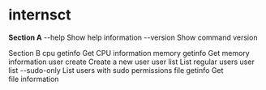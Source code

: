 # internsct
**Section A**
--help Show help information
--version Show command version

Section B
cpu getinfo Get CPU information
memory getinfo Get memory information
user create Create a new user
user list List regular users
user list --sudo-only List users with sudo permissions
file getinfo Get file information
